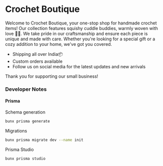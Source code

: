 # Crochet Boutique

Welcome to Crochet Boutique, your one-stop shop for handmade crochet items! Our collection features squishy cuddle buddies, warmly woven with love 🧸🌈. We take pride in our craftsmanship and ensure each piece is unique and made with care. Whether you're looking for a special gift or a cozy addition to your home, we've got you covered.

- Shipping all over India📦
- Custom orders available
- Follow us on social media for the latest updates and new arrivals

Thank you for supporting our small business!

### Developer Notes

#### Prisma

Schema generation

```bash
bunx prisma generate
```

Migrations

```bash
bunx prisma migrate dev --name init
```

Prisma Studio

```bash
bunx prisma studio
```
